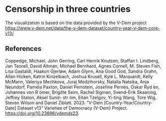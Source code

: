 # Censorship in three countries

The visualization is based on the data provided by the V-Dem project <https://www.v-dem.net/data/the-v-dem-dataset/country-year-v-dem-core-v13/>


## References
Coppedge, Michael, John Gerring, Carl Henrik Knutsen, Staffan I. Lindberg, Jan Teorell, David Altman, Michael Bernhard, Agnes Cornell, M. Steven Fish, Lisa Gastaldi, Haakon Gjerløw, Adam Glynn, Ana Good God, Sandra Grahn, Allen Hicken, Katrin Kinzelbach, Joshua Krusell, Kyle L. Marquardt, Kelly McMann, Valeriya Mechkova, Juraj Medzihorsky, Natalia Natsika, Anja Neundorf, Pamela Paxton, Daniel Pemstein, Josefine Pernes, Oskar Ryd ́en, Johannes von R ̈omer, Brigitte Seim, Rachel Sigman, Svend-Erik Skaaning, Jeffrey Staton, Aksel Sund- str ̈om, Eitan Tzelgov, Yi-ting Wang, Tore Wig, Steven Wilson and Daniel Ziblatt. 2023. ”V-Dem [Country-Year/Country-Date] Dataset v13” Varieties of Democracy (V-Dem) Project. <https://doi.org/10.23696/vdemds23>.
